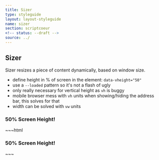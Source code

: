 ```yaml
---
title: Sizer
type: styleguide
layout: layout-styleguide
name: sizer
section: scriptcoeur
<!-- status: --draft -->
source: ../
---
```


<main markdown="1">

## Sizer

Sizer resizes a piece of content dynamically, based on window size.

- define height in % of screen in the element: `data-vheight="50"`
- use a `--loaded` pattern so it's not a flash of ugly
- only really necessary for vertical height as `vh` is buggy
- mobile browser mess with `vh` units when showing/hiding the address bar, this solves for that
- width can be solved with `vw` units 

<div class="_styleguide-example">

  <script src="../javascripts/scriptcoeur/sizer.js" type="text/javascript"></script>
  <h3 class="_sizer-vheight _align-vertically " data-vheight="50">
    50% Screen Height!
  </h3>

</div>
~~~html
<script src="../javascripts/scriptcoeur/sizer.js" type="text/javascript"></script>
<h3 class="_sizer-vheight _align-vertically " data-vheight="50">
  50% Screen Height!
</h3>
~~~


</main>



